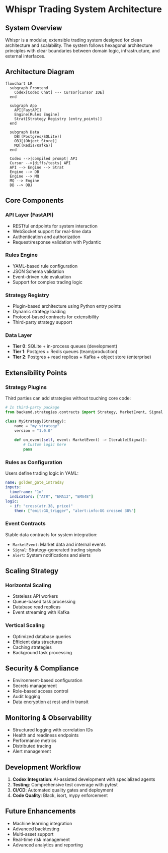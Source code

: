 # Whispr Trading System Architecture

## System Overview

Whispr is a modular, extensible trading system designed for clean architecture and scalability. The system follows hexagonal architecture principles with clear boundaries between domain logic, infrastructure, and external interfaces.

## Architecture Diagram

```mermaid
flowchart LR
  subgraph Frontend
    Codex[Codex Chat] --- Cursor[Cursor IDE]
  end

  subgraph App
    API[FastAPI]
    Engine[Rules Engine]
    Strat[Strategy Registry (entry_points)]
  end

  subgraph Data
    DB[(Postgres/SQLite)]
    OBJ[(Object Store)]
    MQ[(Redis/Kafka)]
  end

  Codex -->|compiled prompt| API
  Cursor -->|diffs/tests| API
  API --> Engine --> Strat
  Engine --> DB
  Engine --> MQ
  MQ --> Engine
  DB --> OBJ
```

## Core Components

### **API Layer (FastAPI)**
- RESTful endpoints for system interaction
- WebSocket support for real-time data
- Authentication and authorization
- Request/response validation with Pydantic

### **Rules Engine**
- YAML-based rule configuration
- JSON Schema validation
- Event-driven rule evaluation
- Support for complex trading logic

### **Strategy Registry**
- Plugin-based architecture using Python entry points
- Dynamic strategy loading
- Protocol-based contracts for extensibility
- Third-party strategy support

### **Data Layer**
- **Tier 0**: SQLite + in-process queues (development)
- **Tier 1**: Postgres + Redis queues (team/production)
- **Tier 2**: Postgres + read replicas + Kafka + object store (enterprise)

## Extensibility Points

### **Strategy Plugins**
Third parties can add strategies without touching core code:
```python
# In third-party package
from backend.strategies.contracts import Strategy, MarketEvent, Signal

class MyStrategy(Strategy):
    name = "my_strategy"
    version = "1.0.0"
    
    def on_event(self, event: MarketEvent) -> Iterable[Signal]:
        # Custom logic here
        pass
```

### **Rules as Configuration**
Users define trading logic in YAML:
```yaml
name: golden_gate_intraday
inputs:
  timeframe: "1m"
  indicators: ["ATR", "EMA13", "EMA48"]
logic:
  - if: "cross(atr.38, price)"
    then: ["emit:GG_trigger", "alert:info:GG crossed 38%"]
```

### **Event Contracts**
Stable data contracts for system integration:
- `MarketEvent`: Market data and internal events
- `Signal`: Strategy-generated trading signals
- `Alert`: System notifications and alerts

## Scaling Strategy

### **Horizontal Scaling**
- Stateless API workers
- Queue-based task processing
- Database read replicas
- Event streaming with Kafka

### **Vertical Scaling**
- Optimized database queries
- Efficient data structures
- Caching strategies
- Background task processing

## Security & Compliance

- Environment-based configuration
- Secrets management
- Role-based access control
- Audit logging
- Data encryption at rest and in transit

## Monitoring & Observability

- Structured logging with correlation IDs
- Health and readiness endpoints
- Performance metrics
- Distributed tracing
- Alert management

## Development Workflow

1. **Codex Integration**: AI-assisted development with specialized agents
2. **Testing**: Comprehensive test coverage with pytest
3. **CI/CD**: Automated quality gates and deployment
4. **Code Quality**: Black, isort, mypy enforcement

## Future Enhancements

- Machine learning integration
- Advanced backtesting
- Multi-asset support
- Real-time risk management
- Advanced analytics and reporting
